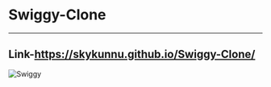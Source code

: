 # Swiggy-Clone
---------------------------------------------------------------------------------------------------------------------------------------------
Link-https://skykunnu.github.io/Swiggy-Clone/
---------------------------------------------------------------------------------------------------------------------------------------------
![Swiggy](https://github.com/skykunnu/Swiggy-Clone/assets/73191595/a1504108-2cec-4426-afa2-bbe037da8836)
